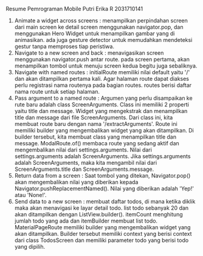 Resume Pemrograman Mobile Putri Erika R 2031710141

1. Animate a widget across screens : menampilkan perpindahan screen dari main screen ke detail screen menggunakan navigator.pop, dan menggunakan Hero Widget untuk menampilkan gambar yang di animasikan. ada juga gesture detector untuk memudahkan mendeteksi gestur tanpa memproses tiap peristiwa.
2. Navigate to a new screen and back : menavigasikan screen menggunakan navigator.push antar route. pada screen pertama, akan menampilkan tombol untuk menuju screen kedua begitu juga sebaliknya.
3. Navigate with named routes : initialRoute memiliki nilai default yaitu '/' dan akan ditampilkan pertama kali. Agar halaman route dapat diakses perlu registrasi nama routenya pada bagian routes. routes berisi daftar nama route untuk setiap halaman.
4. Pass argument to a named route : Argumen yang perlu disampaikan ke rute baru adalah class ScreenArguments. Class ini memiliki 2 properti yaitu title dan message. Widget yang mengekstrak dan menampilkan title dan message dari file ScreenArguments. Dari class ini, kita membuat route baru dengan nama '/extractArguments'. Route ini memiliki builder yang mengembalikan widget yang akan ditampilkan. Di builder tersebut, kita membuat class yang menampilkan title dan message. ModalRoute.of() membaca route yang sedang aktif dan mengembalikan nilai dari settings.arguments. Nilai dari settings.arguments adalah ScreenArguments. Jika settings.arguments adalah ScreenArguments, maka kita mengambil nilai dari ScreenArguments.title dan ScreenArguments.message.
5. Return data from a screen : Saat tombol yang ditekan, Navigator.pop() akan mengembalikan nilai yang diberikan kepada Navigator.pushReplacementNamed(). Nilai yang diberikan adalah 'Yep!' atau 'None!'.
6. Send data to a new screen : membuat daftar todos, di mana ketika diklik maka akan menavigasi ke layar detail todo. list todo sebanyak 20 dan akan ditampilkan dengan ListView.builder(). itemCount menghitung jumlah todo yang ada dan itemBuilder membuat list todo. MaterialPageRoute memiliki builder yang mengembalikan widget yang akan ditampilkan. Builder tersebut memiliki context yang berisi context dari class TodosScreen dan memiliki parameter todo yang berisi todo yang dipilih.